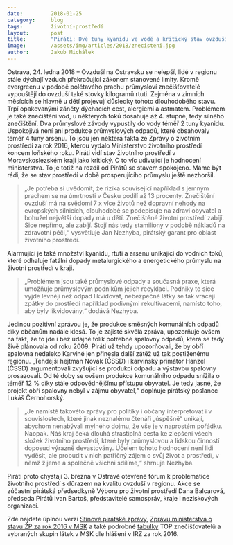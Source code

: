 ```yaml
---
date:         2018-01-25
category:     blog
tags:         životní-prostředí
layout:       post
title:        "Piráti: Dvě tuny kyanidu ve vodě a kritický stav ovzduší na Ostravsku. Ministerstvo životního prostředí je spokojeno?"
image:        /assets/img/articles/2018/znecisteni.jpg
author:       Jakub Michálek
---
```


Ostrava, 24. ledna 2018 – Ovzduší na Ostravsku se nelepší, lidé v regionu stále dýchají vzduch překračující zákonem stanovené limity. Kromě evergreenu v podobě polétavého prachu průmysloví znečišťovatelé vypouštějí do ovzduší také stovky kilogramů rtuti. Zejména v zimních měsících se hlavně u dětí projevují důsledky tohoto dlouhodobého stavu. Trpí opakovanými záněty dýchacích cest, alergiemi a astmatem. Problémem je také znečištění vod, u některých toků dosahuje až 4. stupně, tedy silného znečištění. Dva průmyslové závody vypustily do vody téměř 2 tuny kyanidu. Uspokojivá není ani produkce průmyslových odpadů, které obsahovaly téměř 4 tuny arsenu. To jsou jen některá fakta ze Zprávy o životním prostředí za rok 2016, kterou vydalo Ministerstvo životního prostředí koncem loňského roku. Piráti vidí stav životního prostředí v Moravskoslezském kraji jako kritický. O to víc udivující je hodnocení ministerstva. To je totiž na rozdíl od Pirátů se stavem spokojeno. Máme být rádi, že se stav prostředí v době prosperujícího průmyslu ještě nezhoršil.

> „Je potřeba si uvědomit, že rizika související například s jemným prachem se na úmrtnosti v Česku podílí až 13 procenty. Znečištění ovzduší má na svědomí 7 x více životů než dopravní nehody na evropských silnicích, dlouhodobě se podepisuje na zdraví obyvatel a bohužel největší dopady má u dětí. Znečištěné životní prostředí zabíjí. Sice nepřímo, ale zabíjí. Stojí nás tedy stamiliony v podobě nákladů na zdravotní péči,“ vysvětluje Jan Nezhyba, pirátský garant pro oblast životního prostředí.
 
Alarmující je také množství kyanidu, rtuti a arsenu unikající do vodních toků, které odhaluje fatální dopady metalurgického a energetického průmyslu na životní prostředí v kraji.
 
> „Problémem jsou také průmyslové odpady a současná praxe, která umožňuje průmyslovým podnikům jejich recyklaci. Podniky to sice vyjde levněji než odpad likvidovat, nebezpečné látky se tak vracejí zpátky do prostředí například podivnými rekultivacemi, namísto toho, aby byly likvidovány,“ dodává Nezhyba.

Jedinou pozitivní zprávou je, že produkce směsných komunálních odpadů díky občanům nadále klesá. To je zajisté skvělá zpráva, upozorňuje ovšem na fakt, že to jde i bez údajně tolik potřebné spalovny odpadů, která se tady živě plánovala od roku 2009. Piráti už tehdy upozorňovali, že by obří spalovna nedaleko Karviné jen přinesla další zátěž už tak postiženému regionu. „Tehdejší hejtman Novák (ČSSD) i karvinský primátor Hanzel (ČSSD) argumentovali zvyšující se produkcí odpadu a výstavbu spalovny prosazovali. Od té doby se ovšem produkce komunálního odpadu snížila o téměř 12 % díky stále odpovědnějšímu přístupu obyvatel. Je tedy jasné, že projekt obří spalovny nebyl v zájmu obyvatel,“ doplňuje pirátský poslanec Lukáš Černohorský.
 
> „Je namístě takovéto zprávy pro politiky i občany interpretovat i v souvislostech, které jinak neznalému čtenáři „úspěšně“ unikají, abychom nenabývali mylného dojmu, že vše je v naprostém pořádku. Naopak. Náš kraj čeká dlouhá strastiplná cesta ke zlepšení všech složek životního prostředí, které byly průmyslovou a lidskou činností doposud výrazně devastovány. Účelem tohoto hodnocení není lidi vyděsit, ale probudit v nich patřičný zájem o svůj život a prostředí, v němž žijeme a společně všichni sdílíme,“ shrnuje Nezhyba.

Piráti proto chystají 3. března v Ostravě otevřené fórum k problematice životního prostředí s důrazem na kvalitu ovzduší v regionu. Akce se zúčastní pirátská předsedkyně Výboru pro životní prostředí Dana Balcarová, předseda Pirátů Ivan Bartoš, představitelé samospráv, kraje i neziskových organizací.

Zde najdete úplnou verzi [Stínové pirátské zprávy](http://pirati-msk.cz/assets/pdf/Final_Zprava_o_ZP_MSK_9_1_2018.pdf), [Zprávu ministerstva o stavu ŽP za rok 2016 v MSK](https://www.mzp.cz/C1257458002F0DC7/cz/zpravy_zivotni_prostredi_kraje_2016/$FILE/SOPSZ-Moravskoslezsky_kraj-20180115.pdf) a také podrobné [tabulky](http://pirati-msk.cz/assets/pdf/IRZ_Tabulky_vyhodnoceni-2016-MSK.pdf) TOP znečišťovatelů a vybraných skupin látek v MSK dle hlášení v IRZ za rok 2016.

